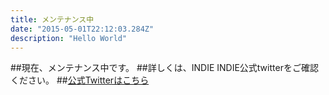 ```yaml
---
title: メンテナンス中
date: "2015-05-01T22:12:03.284Z"
description: "Hello World"
---
```


##現在、メンテナンス中です。
##詳しくは、INDIE INDIE公式twitterをご確認ください。
##[公式Twitterはこちら](https://twitter.com/ganbare_hayuka)